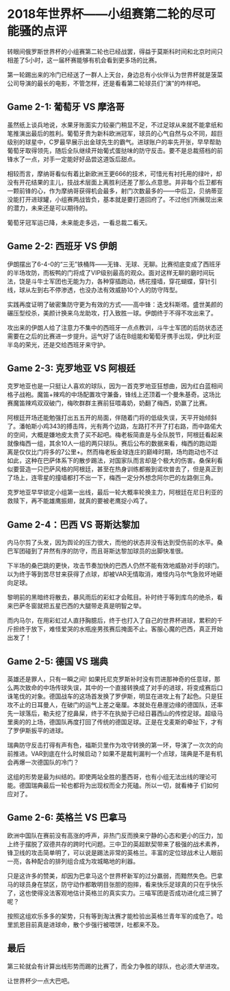 # 2018年世界杯——小组赛第二轮的尽可能骚的点评

转眼间俄罗斯世界杯的小组赛第二轮也已经战罢，得益于莫斯科时间和北京时间只相差了5小时，这一届杯赛能够有机会看到更多场的比赛。

第一轮踢出来的冷门已经送了一群人上天台，身边总有小伙伴认为世界杯就是菠菜公司导演的最长的电影，不管怎样，还是看看第二轮球员们“演”的咋样吧。

## Game 2-1:  葡萄牙 VS 摩洛哥

虽然纸上谈兵地说，水果牙账面实力较豪门稍显不足，不过足球从来就不能拿纸和笔推演出最后的胜利。葡萄牙贵为新科欧洲冠军，球员的心气自然与众不同，超巨级别的球星中，C罗最早展示出金球先生的霸气。进球账户的率先开张，早早帮助葡萄牙取得领先，随后全队继续开始葡式蛋挞味的防守反击。要不是总裁搭档的前锋水了一点，对手一定能好好品尝这道饭后甜点。

相较而言，摩纳哥看似有着比新欧洲王更666的技术，可惜光有衬托用的绿叶，却没有开花结果的主儿，技战术层面上离胜利还差了那么点意思。并非每个后卫都有一颗前锋的心，作为摩纳哥获得机会最多，射门次数最多的——中后卫，贝纳蒂亚没能打开进球罐，小组赛两战皆负，基本就是要打道回府了。不过他们所展现出来的潜力，未来还是可以期待的。

葡萄牙冠军运已降，未来能走多远，一看总裁二看天。

## Game 2-2: 西班牙 VS 伊朗

伊朗摆出了6-4-0的“三无”铁桶阵——无锋、无球、无聊。比赛彻底变成了西班牙的半场攻防，而板鸭的门将成了VIP级别最高的观众。面对这样无聊的磨时间玩法，饶是斗牛士军团也无能为力，各种穿插跑动，绣花撞墙，穿花蝴蝶，穿针引线，球从左到右不停渗透，也没办法有效威胁10个人的防守阵型。

实践再度证明了破密集防守更为有效的方式——高中锋：迭戈科斯塔。盛世美颜的碾压型绞杀，美颜计换来乌龙助攻，打入致胜一球。伊朗终于不得不攻出来了。

攻出来的伊朗人给了注意力不集中的西班牙一点点教训，斗牛士军团的后防状态还需要在之后的比赛进一步提升。运气好了话在B组能和葡萄牙携手出现，伊比利亚半岛的荣光，还是交给西班牙来守护。

## Game 2-3: 克罗地亚 VS 阿根廷

克罗地亚也是一只挺让人喜欢的球队，因为一首克罗地亚狂想曲，因为红白蓝相间格子战袍。魔笛+辣鸡的中场配置攻守兼备，锋线上还顶着一个曼朱基奇。这场比赛魔笛辣鸡双双破门，梅吹群群主赛前狂喂毒奶，奶翻了梅西，奶赢了比赛。

阿根廷开场还能勉强打出五五开的局面，伴随着门将的低级失误，天平开始倾斜了。潘帕斯小鸡343的搏击阵，光有两个边路，左路打不开了打右路，而中路偌大的空间，大概是嫌地皮太贵了买不起吧。梅老板简直是与全队脱节，阿根廷看起来就像梅西一组，其余10人一组的两只球队。赛后公布的数据来看，梅西的跑动距离是仅仅比门将多的7公里+。然而梅老板金球连庄的巅峰时期，场均跑动也不过如此，这种在巴萨体系下的散步踢法，对国家队而言却是个极大的伤害。桑保利看似要营造一只巴萨风格的阿根廷，甚至在热身训练都搬到诺坎普去了，但是真正到了场上，连零星的撞墙都打不出一下，梅西一定分外想念阿尔巴的左路倒三角。

克罗地亚早早锁定小组第一出线，最后一轮大概率轮换主力，阿根廷在尼日利亚的救赎下，再不能雄鹰振翅，就真的要被老鹰捉小鸡了。

## Game 2-4：巴西 VS 哥斯达黎加

内马尔剪了头发，因为舆论的压力很大，而他的状态并没有达到受伤前的水平。桑巴军团碰到了井然有序的防守，而且哥斯达黎加球员的出脚快准很。

下半场的桑巴跳的更快，攻击节奏加快的巴西人仍然不能有效地威胁对手的球门。以为终于等到苦尽甘来获得了点球，却被VAR无情取消，难怪内马尔气急败坏地砸向足球。

黎明前的黑暗终将散去，暴风雨后的彩虹才会眩目。补时终于等到库鸟的绝杀，看来巴萨冬窗就把五星巴西的大腿带走真是明智之举。

而内马尔，在用彩虹过人直抒胸臆后，终于也打入了自己的世界杯进球，累积的千斤担终于放下，难怪爱哭的水瓶座男孩赛后掩面不止。客服心魔的巴西，真正开始出发了！

## Game 2-5: 德国 VS 瑞典

英雄还是罪人，只有一瞬之间! 如果托尼克罗斯补时没有罚进那神奇的任意球，那么两次致命的中场传球失误，其中的一个直接转换成了对手的进球，将变成赛后口诛笔伐的对象。德国战车的这场首发换了罗伊斯，明显在进攻上有了起色。只是狂攻不止的日耳曼人，在破门的运气上差之毫厘。本就处在悬崖边缘的德国队，还率先一球落后，勒夫挖了挖鼻屎，终于不在执拗于已经日暮西山的传控足球。超级马里奥的的上场，德国队再度打回了传统的德国足球。正是在戈麦斯的牵扯下，才有了罗伊斯扳平的进球。

瑞典防守反击打得有声有色，福斯贝里作为攻守转换的第一环，导演了一次次的向前推进。VAR到底在什么时候启动？如果不是裁判漏判一个点球，瑞典是不是有机会再爆一次德国队的冷门？

这组的形势是最为纠结的。即使两站全胜的墨西哥，也有小组无法出线的理论可能。德国瑞典最后一轮也都将为出现权而全力死磕。所以一切，就看棒子 们如何应对了。

## Game 2-6: 英格兰 VS 巴拿马

欧洲中国队在赛前没有高涨的呼声，非热门反而换来宁静的心态和更小的压力，加上终于摆脱了双德共存的跨时代问题。三中卫的英超默契带来了极强的战术素养，锋卫线的攻击简单明了，可以说是踢法非常的英格兰。丰富的定位球战术让人眼前一亮，各种配合的排列组合成为攻城略地的利器。

只是这许多的赞美，却因为巴拿马这个世界杯新军的过分羸弱，而黯然失色。巴拿马的球员身在禁区，防守动作都敢明目张胆的抱摔，看来快乐足球真的只在乎快乐了，这也使得没法客观地估计英格兰的真实实力。三喵军团是否成功进化成三狮了呢？

按照这组欢乐多多的架势，只有等到淘汰赛才能检验出英格兰青年军的成色了。哈里凯恩目前真是进球命，散个步强行被喂饼，吐都来不及。

## 最后

第三轮就会有计算出线形势而踢的比赛了，而全力争胜的球队，也必须大举进攻。

让世界杯少一点大巴吧。